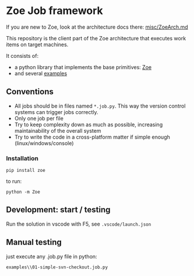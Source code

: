 # Zoe Job framework

If you are new to Zoe, look at the architecture docs there: [misc/ZoeArch.md](misc/ZoeArch.md)

This repository is the client part of the Zoe architecture that executes work items on target machines.

It consists of:
* a python library that implements the base primitives: [Zoe](Zoe)
* and several [examples](examples)

## Conventions

* All jobs should be in files named `*.job.py`. This way the version control systems can trigger jobs correctly.
* Only one job per file
* Try to keep complexity down as much as possible, increasing maintainability of the overall system
* Try to write the code in a cross-platform matter if simple enough (linux/windows/console)


### Installation
```batch
pip install zoe
```

to run:
```batch
python -m Zoe
```
## Development: start / testing

Run the solution in vscode with F5, see `.vscode/launch.json`

## Manual testing

just execute any .job.py file in python:

```batch
examples\\01-simple-svn-checkout.job.py
```
